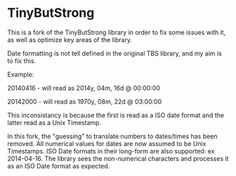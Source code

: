 TinyButStrong
=============

This is a fork of the TinyButStrong library in order to fix
some issues with it, as well as optimize key areas of the library.

Date formatting is not tell defined in the original TBS library,
and my aim is to fix this.

Example:

20140416 - will read as 2014y, 04m, 16d @ 00:00:00

20142000 - will read as 1970y, 08m, 22d @ 03:00:00

This inconsistancy is because the first is read as a ISO date
format and the latter read as a Unix Timestamp. 

In this fork, the "guessing" to translate numbers to dates/times
has been removed. All numerical values for dates are now assumed
to be Unix Timestamps. ISO Date formats in their long-form are
also supported: ex 2014-04-16. The library sees the non-numerical
characters and processes it as an ISO Date format as expected.
